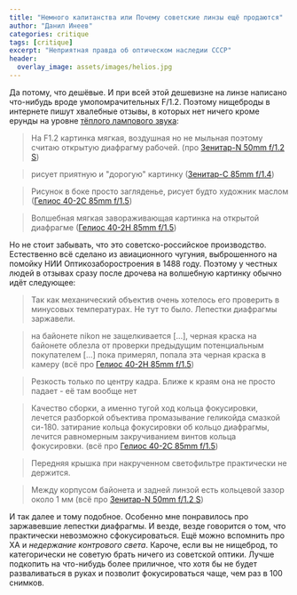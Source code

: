 ```yaml
---
title: "Немного капитанства или Почему советские линзы ещё продаются"
author: "Данил Инеев"
categories: critique
tags: [critique]
excerpt: "Неприятная правда об оптическом наследии СССР"
header:
  overlay_image: assets/images/helios.jpg
---
```


Да потому, что дешёвые. И при всей этой дешевизне на линзе написано что-нибудь вроде умопомрачительных F/1.2. Поэтому нищеброды в интернете пишут хвалебные отзывы, в которых нет ничего кроме ерунды на уровне [тёплого лампового звука](http://lurkmore.to/%D0%90%D1%83%D0%B4%D0%B8%D0%BE%D1%84%D0%B8%D0%BB):

> На F1.2 картинка мягкая, воздушная но не мыльная поэтому считаю открытую диафрагму рабочей. (про [Зенитар-N 50mm f/1.2 S](https://market.yandex.ru/product/12554182))

> рисует приятную и "дорогую" картинку ([Зенитар-C 85mm f/1.4](https://market.yandex.ru/product/13047794))

> Рисунок в боке просто загляденье, рисует будто художник маслом ([Гелиос 40-2С 85mm f/1.5](https://market.yandex.ru/product/10507965))

> Волшебная мягкая завораживающая картинка на открытой диафрагме ([Гелиос 40-2Н 85mm f/1.5](https://market.yandex.ru/product/10507966))


Но не стоит забывать, что это советско-российское производство. Естественно всё сделано из авиационного чугуния, выброшенного на помойку НИИ Оптикозаборостроения в 1488 году. Поэтому у честных людей в отзывах сразу после дрочева на волшебную картинку обычно идёт следующее:

> Так как механический объектив очень хотелось его проверить в минусовых температурах. Не тут то было. Лепестки диафрагмы заржавели. 

> на байонете nikon не защелкивается [...], 
черная краска на байонете облезла от проверки предыдущим потенциальным покупателем [...]
пока примерял, попала эта черная краска в камеру (всё про [Гелиос 40-2Н 85mm f/1.5](https://market.yandex.ru/product/10507966))

> Резкость только по центру кадра. Ближе к краям она не просто падает - её там вообще нет

> Качество сборки, а именно тугой ход кольца фокусировки, лечется разборкой объектива промазывание геликойда смазкой си-180. 
затирание кольца фокусировки об кольцо диафрагмы, лечится равномерным закручиванием винтов кольца фокусировки. (всё про [Гелиос 40-2С 85mm f/1.5](https://market.yandex.ru/product/10507965))

> Передняя крышка при накрученном светофильтре практически не держится.

> Между корпусом байонета и задней линзой есть кольцевой зазор около 1 мм (всё про [Зенитар-N 50mm f/1.2 S](https://market.yandex.ru/product/12554182))

И так далее и тому подобное. Особенно мне понравилось про заржавевшие лепестки диафрагмы. И везде, везде говорится о том, что практически невозможно сфокусироваться. Ещё можно вспомнить про ХА и *недержание контрового света*. Кароче, если вы не нищеброд, то категорически не советую брать ничего из советской оптики. Лучше подкопить на что-нибудь более приличное, что хотя бы не будет разваливаться в руках и позволит фокусироваться чаще, чем раз в 100 снимков.




